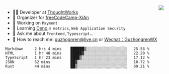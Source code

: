 <img align="right" src="https://github-readme-stats.vercel.app/api?username=guzhongren&show_icons=true&icon_color=805AD5&text_color=000&bg_color=ffffff&hide_title=true" />

- 👨‍💻  Developer at [ThoughtWorks](https://thoughtworks.com)
- 🏢 Organizer for [freeCodeCamp-XiAn](https://github.com/orgs/freeCodeCamp-XiAn)
- 🔭 Working on `Payment`
- 🌱 Learning [Deno](https://deno.land/),`4 metrics`,  `Web Application Security`
- 💬 Ask me about `Frontend`, `Typescript`...
- 🔎 How to reach me: [guzhognren@live.cn](guzhognren@live.cn) or [Wechat：GuzhongrenWX]()

<!--START_SECTION:waka-->
```text
Markdown     2 hrs 4 mins    ██████▒░░░░░░░░░░░░░░░░░░   25.58 % 
HTML         1 hr 48 mins    █████▓░░░░░░░░░░░░░░░░░░░   22.20 % 
TypeScript   1 hr 23 mins    ████▒░░░░░░░░░░░░░░░░░░░░   17.12 % 
JSON         52 mins         ██▓░░░░░░░░░░░░░░░░░░░░░░   10.72 % 
Rust         44 mins         ██▒░░░░░░░░░░░░░░░░░░░░░░   09.21 % 
```
<!--END_SECTION:waka-->

